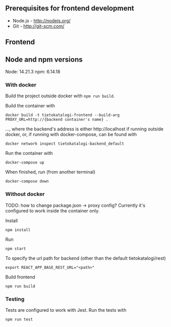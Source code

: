 ## Prerequisites for frontend development

- Node.js - http://nodejs.org/
- Git - http://git-scm.com/

## Frontend

## Node and npm versions

Node: 14.21.3
npm: 6.14.18

### With docker

Build the project outside docker with `npm run build`.

Build the container with

```shell
docker build -t tietokatalogi-frontend --build-arg PROXY_URL=http://{backend container's name} .
```

..., where the backend's address is either http://localhost if running outside docker, or, if running with docker-compose, can be found with

```shell
docker network inspect tietokatalogi-backend_default
```

Run the container with

```shell
docker-compose up
```

When finished, run (from another terminal)

```shell
docker-compose down
```

### Without docker

TODO: how to change package.json -> proxy config? Currently it's configured to work inside the container only.

Install

```shell
npm install
```

Run

```shell
npm start
```

To specify the url path for backend (other than the default tietokatalogi/rest)

```shell
export REACT_APP_BASE_REST_URL="<path>"
```

Build frontend

```shell
npm run build
```

### Testing

Tests are configured to work with Jest.
Run the tests with

```shell
npm run test
```
